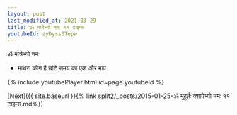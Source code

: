 ```yaml
---
layout: post
last_modified_at: 2021-03-29
title: ॐ मात्रेभ्यो नमः ११ टाइम्स
youtubeId: zyDyss0Tepw
---
```

 
 
 ॐ मात्रेभ्यो नमः  
 
 -  माथरा कौन है छोटे समय का एक और माप 
 
  
 
  
 
 
 
 
 
 


{% include youtubePlayer.html id=page.youtubeId %}
 
[Next]({{ site.baseurl }}{% link  split2/_posts/2015-01-25-ॐ मुहूर्तः क्शापेभ्यो नमः ११ टाइम्स.md%})
 
